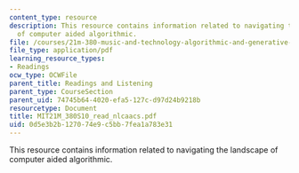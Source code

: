 ```yaml
---
content_type: resource
description: This resource contains information related to navigating the landscape
  of computer aided algorithmic.
file: /courses/21m-380-music-and-technology-algorithmic-and-generative-music-spring-2010/0d5e3b2b127074e9c5bb7fea1a783e31_MIT21M_380S10_read_nlcaacs.pdf
file_type: application/pdf
learning_resource_types:
- Readings
ocw_type: OCWFile
parent_title: Readings and Listening
parent_type: CourseSection
parent_uid: 74745b64-4020-efa5-127c-d97d24b9218b
resourcetype: Document
title: MIT21M_380S10_read_nlcaacs.pdf
uid: 0d5e3b2b-1270-74e9-c5bb-7fea1a783e31
---
```

This resource contains information related to navigating the landscape of computer aided algorithmic.
